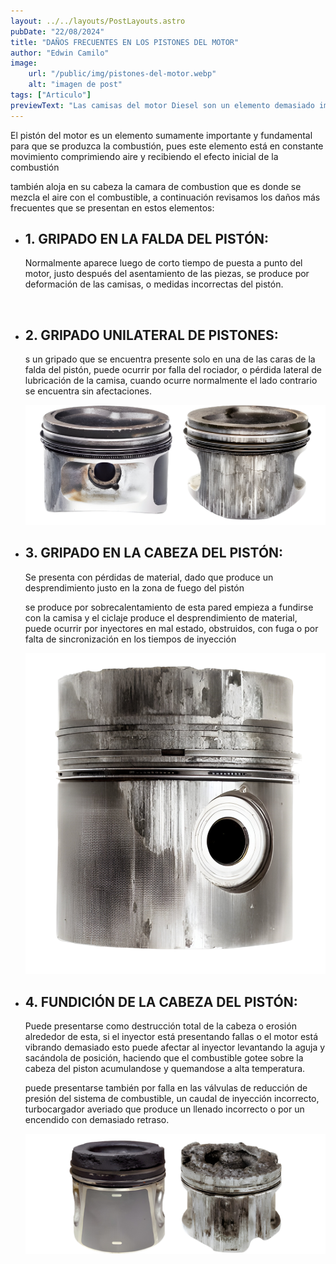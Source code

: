 ```yaml
---
layout: ../../layouts/PostLayouts.astro
pubDate: "22/08/2024"
title: "DAÑOS FRECUENTES EN LOS PISTONES DEL MOTOR"
author: "Edwin Camilo"
image:
    url: "/public/img/pistones-del-motor.webp"
    alt: "imagen de post"
tags: ["Articulo"] 
previewText: "Las camisas del motor Diesel son un elemento demasiado importante en el motor, pues estas son las que alojan los pistones que en conjunto son los que hacen que la combustión suceda. "
---
```


<div class="">

<p class=" text-blog mb-4"> El pistón del motor es un elemento sumamente importante y fundamental para que se produzca la combustión, pues este elemento está en constante movimiento comprimiendo aire y recibiendo el efecto inicial de la combustión </p>

<p class=" text-blog mb-4"> también aloja en su cabeza la camara de combustion que es donde se mezcla el aire con el combustible, a continuación revisamos los daños más frecuentes que se presentan en estos elementos: </p>

<ul class=""> 
    <li class="my-8">
    <h2 class="subtitulos-blog my-2">1. GRIPADO EN LA FALDA DEL PISTÓN: </h2>
     <p class="text-blog mb-4">Normalmente aparece luego de corto tiempo de puesta a punto del motor, justo después del asentamiento de las piezas, se produce por deformación de las camisas, o medidas incorrectas del pistón.</p>
    <img class="rounded-t-lg w-[200px]" src="/public/img/gripado-en-la-falta-del-pistón.png" alt=""> </img>
    </li>
    <li class="my-8">
    <h2 class="subtitulos-blog my-2">2. GRIPADO UNILATERAL DE PISTONES: </h2>
     <p class="text-blog mb-4">s un gripado que se encuentra presente solo en una de las caras de la falda del pistón, puede ocurrir por falla del rociador, o pérdida lateral de lubricación de la camisa, cuando ocurre normalmente el lado contrario se encuentra sin afectaciones.</p>
    <img class="rounded-t-lg w-auto" src="/public/img/gripado-unilateral-de-pistones.png" alt=""> </img>
    </li>
    <li class="my-8">
    <h2 class="subtitulos-blog my-2">3. GRIPADO EN LA CABEZA DEL PISTÓN: </h2>
     <p class="text-blog mb-4"> Se presenta con pérdidas de material, dado que produce un desprendimiento justo en la zona de fuego del pistón</p>
     <p class="text-blog  mb-4">se produce por sobrecalentamiento de esta pared empieza a fundirse con la camisa y el ciclaje produce el desprendimiento de material, puede ocurrir por inyectores en mal estado, obstruidos, con fuga o por falta de sincronización en los tiempos de inyección</p>
   <img class="rounded-t-lg w-[200px]" src="/public/img/gripado-en-la-cabeza-del-piston.png" alt=""> </img>
    </li>
    <li class="my-8">
    <h2 class="subtitulos-blog my-2">4. FUNDICIÓN DE LA CABEZA DEL PISTÓN:</h2>
     <p class="text-blog mb-4">Puede presentarse como destrucción total de la cabeza o erosión alrededor de esta, si el inyector está presentando fallas o el motor está vibrando demasiado esto puede afectar al inyector levantando la aguja y sacándola de posición, haciendo que el combustible gotee sobre la cabeza del piston acumulandose y quemandose a alta temperatura.</p>
     <p class="text-blog  mb-4">puede presentarse también por falla en las válvulas de reducción de presión del sistema de combustible, un caudal de inyección incorrecto, turbocargador averiado que produce un llenado incorrecto o por un encendido con demasiado retraso.</p>
<img class="rounded-t-lg w-auto" src="/public/img/fundición-en-la-cabeza-del-pistón.png" alt=""> </img>
    </li>  
</ul>


<div> 






<!-- <div class="grid grid-cols-2 "> 

<div class="flex flex-col mr-8"> 
<p class="text-blog"> El pistón del motor es un elemento sumamente importante y fundamental para que se produzca la combustión, pues este elemento está en constante movimiento comprimiendo aire y recibiendo el efecto inicial de la combustión, también aloja en su cabeza la camara de combustion que es donde se mezcla el aire con el combustible, a continuación revisamos los daños más frecuentes que se presentan en estos elementos:
</p>

<h2 class="subtitulos-blog my-4"> GRIPADO EN LA FALDA DEL PISTÓN:  </h2> 
<p class="text-blog"> Normalmente aparece luego de corto tiempo de puesta a punto del motor, justo después del asentamiento de las piezas, se produce por deformación de las camisas, o medidas incorrectas del pistón.
</p>
<img class="rounded-t-lg w-[200px]" src="/public/img/gripado-en-la-falta-del-pistón.png" alt=""> </img>



<h2 class="subtitulos-blog my-4"> GRIPADO UNILATERAL DE PISTONES: </h2> 
<p class="text-blog"> Es un gripado que se encuentra presente solo en una de las caras de la falda del pistón, puede ocurrir por falla del rociador, o pérdida lateral de lubricación de la camisa, cuando ocurre normalmente el lado contrario se encuentra sin afectaciones.

 </p>
<img class="rounded-t-lg w-auto" src="/public/img/gripado-unilateral-de-pistones.png" alt=""> </img>

</div>

<div class="flex flex-col ml-8"> 
<h2 class="subtitulos-blog "> GRIPADO EN LA CABEZA DEL PISTÓN: </h2> 
<p class="text-blog"> Se presenta con pérdidas de material, dado que produce un desprendimiento justo en la zona de fuego del pistón, se produce por sobrecalentamiento de esta pared empieza a fundirse con la camisa y el ciclaje produce el desprendimiento de material, puede ocurrir por inyectores en mal estado, obstruidos, o con fuga o por falta de sincronización en los tiempos de inyección (inyección incorrecta)

</p>
<img class="rounded-t-lg w-[200px]" src="/public/img/gripado-en-la-cabeza-del-piston.png" alt=""> </img>

<h2 class="subtitulos-blog "> FUNDICIÓN DE LA CABEZA DEL PISTÓN: </h2> 
<p class="text-blog"> Puede presentarse como destrucción total de la cabeza o erosión alrededor de esta, si el inyector está presentando fallas o el motor está vibrando demasiado esto puede afectar al inyector levantando la aguja y sacándola de posición, haciendo que el combustible gotee sobre la cabeza del piston acumulandose y quemandose a alta temperatura, puede presentarse también por falla en las válvulas de reducción de presión del sistema de combustible, un caudal de inyección incorrecto, turbocargador averiado que produce un llenado incorrecto o por un encendido con demasiado retraso.
asdsadsadadasd

</p>
<img class="rounded-t-lg w-auto" src="/public/img/fundición-en-la-cabeza-del-pistón.png" alt=""> </img>


</div>

</div> -->


